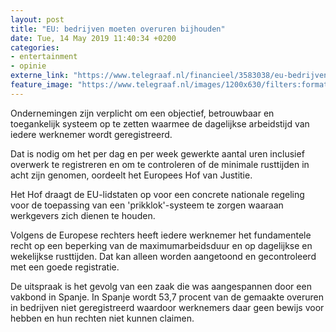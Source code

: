 ```yaml
---
layout: post
title: "EU: bedrijven moeten overuren bijhouden"
date: Tue, 14 May 2019 11:40:34 +0200
categories: 
- entertainment 
- opinie 
externe_link: "https://www.telegraaf.nl/financieel/3583038/eu-bedrijven-moeten-overuren-bijhouden"
feature_image: "https://www.telegraaf.nl/images/1200x630/filters:format(jpeg):quality(80)/cdn-kiosk-api.telegraaf.nl/571f9066-762c-11e9-a6c4-02d1dbdc35d1.png"
---
```


<p class="intro">Ondernemingen zijn verplicht om een objectief, betrouwbaar en toegankelijk systeem op te zetten waarmee de dagelijkse arbeidstijd van iedere werknemer wordt geregistreerd.</p> <p>Dat is nodig om het per dag en per week gewerkte aantal uren inclusief overwerk te registreren en om te controleren of de minimale rusttijden in acht zijn genomen, oordeelt het Europees Hof van Justitie.</p><p>Het Hof draagt de EU-lidstaten op voor een concrete nationale regeling voor de toepassing van een 'prikklok'-systeem te zorgen waaraan werkgevers zich dienen te houden.</p><p>Volgens de Europese rechters heeft iedere werknemer het fundamentele recht op een beperking van de maximumarbeidsduur en op dagelijkse en wekelijkse rusttijden. Dat kan alleen worden aangetoond en gecontroleerd met een goede registratie.</p><p>De uitspraak is het gevolg van een zaak die was aangespannen door een vakbond in Spanje. In Spanje wordt 53,7 procent van de gemaakte overuren in bedrijven niet geregistreerd waardoor werknemers daar geen bewijs voor hebben en hun rechten niet kunnen claimen.</p>
